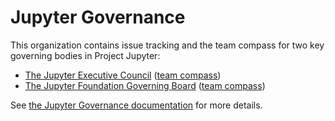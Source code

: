 # Jupyter Governance

This organization contains issue tracking and the team compass for two key governing bodies in Project Jupyter:

- [The Jupyter Executive Council](https://github.com/jupyter-governance/ec-team-compass) ([team compass](https://executive-council-team-compass.readthedocs.io/))
- [The Jupyter Foundation Governing Board](https://github.com/jupyter-governance/jupyter-foundation-governing-board) ([team compass](https://jupyter-governance.github.io/jupyter-foundation-governing-board/))

See [the Jupyter Governance documentation](https://jupyter.org/governance/) for more details.

